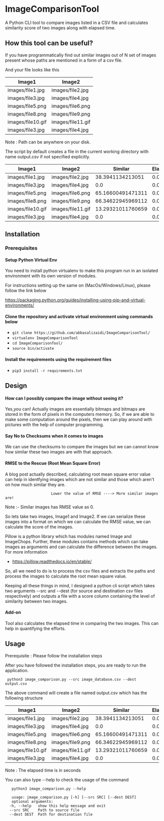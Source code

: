 # ImageComparisonTool

A Python CLI tool to compare images listed in a CSV file and calculates similarity score of two images along with elapsed time.

## How this tool can be useful?

If you have programmatically find out similar images out of N set of images present whose paths are mentioned in a form of a csv file.

And your file looks like this

|  Image1           | Image2            |
|-------------------|-------------------|
| images/file1.jpg  | images/file2.jpg  |
| images/file3.jpg  | images/file4.jpg  |
| images/file5.png  | images/file6.png  |
| images/file8.png  | images/file9.png  |
| images/file10.gif | images/file11.gif |
| images/file3.jpg  | images/file4.jpg  |

Note : Path can be anywhere on your disk.

The script by default creates a file in the current working directory with name output.csv if not specified explicitly.

| Image1            | Image2            | Similar           | Elapsed |
|-------------------|-------------------|-------------------|---------|
| images/file1.jpg  | images/file2.jpg  | 38.3941134213051  | 0.019   |
| images/file3.jpg  | images/file4.jpg  | 0.0               | 0.0439  |
| images/file5.png  | images/file6.png  | 65.16600491471311 | 0.0843  |
| images/file8.png  | images/file9.png  | 66.34622945969112 | 0.0731  |
| images/file10.gif | images/file11.gif | 13.29321011760659 | 0.0007  |
| images/file3.jpg  | images/file4.jpg  | 0.0               | 0.0445  |


## Installation

### Prerequisites

#### Setup Python Virtual Env

You need to install python virtualenv to make this program run in an isolated environment with its own version of modules.

For instructions setting up the same on (MacOs/Windows/Linux), please follow the link below

https://packaging.python.org/guides/installing-using-pip-and-virtual-environments/

#### Clone the repository and activate virtual environment using commands below

-  ``` git clone https://github.com/abbasalizaidi/ImageComparisonTool/ ```
-  ``` virtualenv ImageComparisonTool ```
-  ``` cd ImageComparisonTool/ ```
-  ``` source bin/activate ```

#### Install the requirements using the requirement files
-  ``` pip3 install -r requirements.txt ```

## Design 

#### How can I possibly compare the image without seeing it?

Yes,you can! Actually images are essentially bitmaps and bitmaps are stored in the form of pixels in the computers memory. So, if we are able to make some computation around the pixels, then we can play around with pictures with the help of computer programming.

#### Say No to Checksums when it comes to images
We can use the checksums to compare the images but we can cannot know how similar these two images are with that approach.

#### RMSE to the Rescue (Root Mean Square Error)

A blog post actually described, calculating root mean square error value can help in identfying images which are not similar and those which aren't on how much similar they are.

                         Lower the value of RMSE ----> More similar images are!

Note :- Similar images has RMSE value as 0.

So lets take two images, Image1 and Image2. If we can serialize these images into a format on which we can calculate the RMSE value, we can calculate the score of the images.

Pillow is a python library which has modules named Image and ImageChops. Further, these modules contains methods which can take images as arguments and can calculate the difference between the images. For more information 
  
  - https://pillow.readthedocs.io/en/stable/

So, all we need to do is to process the csv files and extracts the paths and process the images to calculate the root mean square value.

Keeping all these things in mind, I designed a python cli script which takes two arguments --src and --dest (for source and destination csv files respectively) and outputs a file with a score column containing the level of similarity between two images.

#### Add-on
Tool also calculates the elapsed time in comparing the two images. This can help in quantifying the efforts.

## Usage

Prerequisite : Please follow the installation steps

After you have followed the installation steps, you are ready to run the application.

``` python3 image_comparison.py --src image_database.csv --dest output.csv```

The above command will create a file named output.csv which has the following structure

| Image1            | Image2            | Similar           | Elapsed |
|-------------------|-------------------|-------------------|---------|
| images/file1.jpg  | images/file2.jpg  | 38.3941134213051  | 0.019   |
| images/file3.jpg  | images/file4.jpg  | 0.0               | 0.0439  |
| images/file5.png  | images/file6.png  | 65.16600491471311 | 0.0843  |
| images/file8.png  | images/file9.png  | 66.34622945969112 | 0.0731  |
| images/file10.gif | images/file11.gif | 13.29321011760659 | 0.0007  |
| images/file3.jpg  | images/file4.jpg  | 0.0               | 0.0445  |

Note : The elapsed time is in seconds

You can also type --help to check the usage of the command

```
   python3 image_comparison.py --help
   
   usage: image_comparison.py [-h] [--src SRC] [--dest DEST]
   optional arguments:
  -h, --help   show this help message and exit
  --src SRC    Path to source file
  --dest DEST  Path for destination file
```





